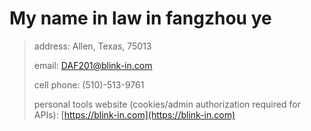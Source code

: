 # My name in law in fangzhou ye
> address: Allen, Texas, 75013
> 
> email: DAF201@blink-in.com
> 
> cell phone: (510)-513-9761
> 
> personal tools website (cookies/admin authorization required for APIs): [https://blink-in.com](https://blink-in.com)
